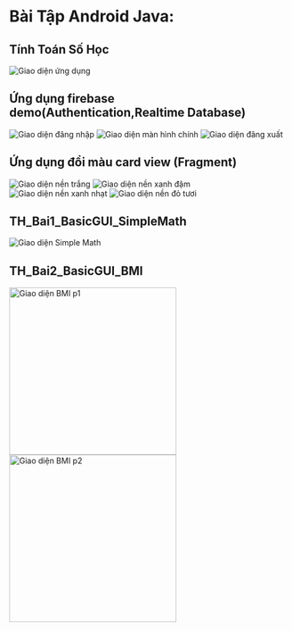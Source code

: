 # Bài Tập Android Java:
## Tính Toán Số Học
![Giao diện ứng dụng](MayTinhSoHoc/Screenshot%202024-11-18%20224334.png)

## Ứng dụng firebase demo(Authentication,Realtime Database)
![Giao diện đâng nhập](https://github.com/datx24/64130299-MobieAppDev/blob/main/MyFirebase_64130299/Screenshot%202024-11-18%20235101.png)
![Giao diện màn hình chính](https://github.com/datx24/64130299-MobieAppDev/blob/main/MyFirebase_64130299/Screenshot%202024-11-18%20235121.png)
![Giao diện đăng xuất](https://github.com/datx24/64130299-MobieAppDev/blob/main/MyFirebase_64130299/Screenshot%202024-11-18%20235136.png)

## Ứng dụng đổi màu card view (Fragment)
![Giao diện nền trắng](https://github.com/datx24/64130299-MobieAppDev/blob/main/DemoFragment/Screenshot%202024-11-20%20010553.png)
![Giao diện nền xanh đậm](https://github.com/datx24/64130299-MobieAppDev/blob/main/DemoFragment/Screenshot%202024-11-20%20010603.png)
![Giao diện nền xanh nhạt](https://github.com/datx24/64130299-MobieAppDev/blob/main/DemoFragment/Screenshot%202024-11-20%20010611.png)
![Giao diện nền đỏ tươi](https://github.com/datx24/64130299-MobieAppDev/blob/main/DemoFragment/Screenshot%202024-11-20%20010621.png)

## TH_Bai1_BasicGUI_SimpleMath
![Giao diện Simple Math](https://github.com/datx24/64130299-MobieAppDev/blob/main/SimpleMath/Screenshot%202024-12-03%20214647.png)

## TH_Bai2_BasicGUI_BMI
<img src="https://github.com/datx24/64130299-MobieAppDev/blob/main/BMI/z6094922058961_3c1e15b9860e831f30fdffab65956548.jpg" alt="Giao diện BMI p1" width="300" />
<img src="https://github.com/datx24/64130299-MobieAppDev/blob/main/BMI/z6094922065445_2ee2470245b0b054299e2e6951533a47.jpg" alt="Giao diện BMI p2" width="300" />







